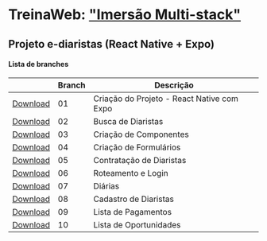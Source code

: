 # TreinaWeb: ["Imersão Multi-stack"](https://www.treinaweb.com.br/painel/multi-stack)

## Projeto e-diaristas (React Native + Expo)

#### Lista de branches

|                                                                                     | Branch | Descrição                   |
| ----------------------------------------------------------------------------------- | ------ | --------------------------- |
| [Download](https://github.com/treinaweb/multistack-ediaristas-react-native/archive/01.zip) | 01     | Criação do Projeto - React Native com Expo        |
| [Download](https://github.com/treinaweb/multistack-ediaristas-react-native/archive/02.zip) | 02     | Busca de Diaristas        |
| [Download](https://github.com/treinaweb/multistack-ediaristas-react-native/archive/03.zip) | 03     | Criação de Componentes        |
| [Download](https://github.com/treinaweb/multistack-ediaristas-react-native/archive/04.zip) | 04     | Criação de Formulários        |
| [Download](https://github.com/treinaweb/multistack-ediaristas-react-native/archive/05.zip) | 05     | Contratação de Diaristas        |
| [Download](https://github.com/treinaweb/multistack-ediaristas-react-native/archive/06.zip) | 06     | Roteamento e Login        |
| [Download](https://github.com/treinaweb/multistack-ediaristas-react-native/archive/07.zip) | 07     | Diárias        |
| [Download](https://github.com/treinaweb/multistack-ediaristas-react-native/archive/08.zip) | 08     | Cadastro de Diaristas        |
| [Download](https://github.com/treinaweb/multistack-ediaristas-react-native/archive/09.zip) | 09     | Lista de Pagamentos        |
| [Download](https://github.com/treinaweb/multistack-ediaristas-react-native/archive/10.zip) | 10     | Lista de Oportunidades        |
